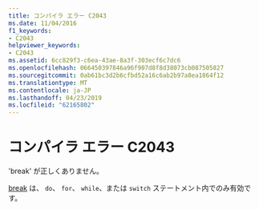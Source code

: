 ```yaml
---
title: コンパイラ エラー C2043
ms.date: 11/04/2016
f1_keywords:
- C2043
helpviewer_keywords:
- C2043
ms.assetid: 6cc829f3-c6ea-43ae-8a3f-303ecf6c7dc6
ms.openlocfilehash: 066450397846a96f907d8f8d38073cb087505827
ms.sourcegitcommit: 0ab61bc3d2b6cfbd52a16c6ab2b97a8ea1864f12
ms.translationtype: MT
ms.contentlocale: ja-JP
ms.lasthandoff: 04/23/2019
ms.locfileid: "62165802"
---
```

# <a name="compiler-error-c2043"></a>コンパイラ エラー C2043

'break' が正しくありません。

[break](../../cpp/break-statement-cpp.md) は、 `do`、 `for`、 `while`、または `switch` ステートメント内でのみ有効です。